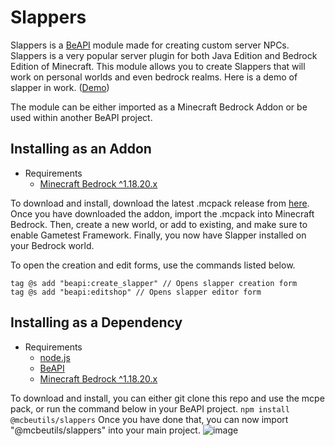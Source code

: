 # Slappers

Slappers is a [BeAPI](https://github.com/MCBE-Utilities/BeAPI) module made for creating custom server NPCs. Slappers is a very popular server plugin for both Java Edition and Bedrock Edition of Minecraft. This module allows you to create Slappers that will work on personal worlds and even bedrock realms. Here is a demo of slapper in work. ([Demo](https://www.youtube.com/watch?v=oAnWlLMuHBQ&t=46s))

The module can be either imported as a Minecraft Bedrock Addon or be used within another BeAPI project.

## Installing as an Addon
* Requirements
  * [Minecraft Bedrock ^1.18.20.x](https://minecraft.net/)

To download and install, download the latest .mcpack release from [here](https://github.com/MCBE-Utilities/Slappers/releases/tag/1.0.0).
Once you have downloaded the addon, import the .mcpack into Minecraft Bedrock.
Then, create a new world, or add to existing, and make sure to enable Gametest Framework.
Finally, you now have Slapper installed on your Bedrock world.

To open the creation and edit forms, use the commands listed below.
```
tag @s add "beapi:create_slapper" // Opens slapper creation form
tag @s add "beapi:editshop" // Opens slapper editor form
```
## Installing as a Dependency
* Requirements
  * [node.js](https://nodejs.org/)
  * [BeAPI](https://github.com/MCBE-Utilities/BeAPI)
  * [Minecraft Bedrock ^1.18.20.x](https://minecraft.net/)

To download and install, you can either git clone this repo and use the mcpe pack, or run the command below in your BeAPI project.
```npm install @mcbeutils/slappers```
Once you have done that, you can now import "@mcbeutils/slappers" into your main project.
![image](public/import.png)